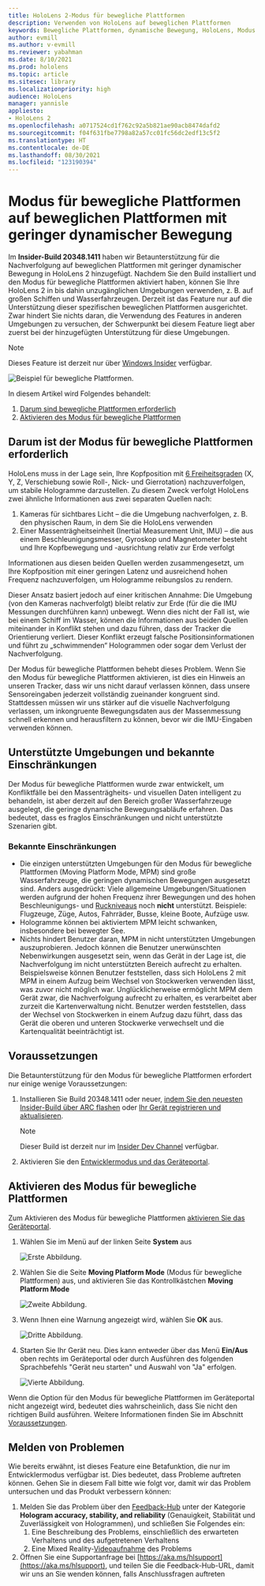 ```yaml
---
title: HoloLens 2-Modus für bewegliche Plattformen
description: Verwenden von HoloLens auf beweglichen Plattformen
keywords: Bewegliche Plattformen, dynamische Bewegung, HoloLens, Modus für bewegliche Plattformen
author: evmill
ms.author: v-evmill
ms.reviewer: yabahman
ms.date: 8/10/2021
ms.prod: hololens
ms.topic: article
ms.sitesec: library
ms.localizationpriority: high
audience: HoloLens
manager: yannisle
appliesto:
- HoloLens 2
ms.openlocfilehash: a0717524cd1f762c92a5b821ae90acb8474dafd2
ms.sourcegitcommit: f04f631fbe7798a82a57cc01fc56dc2edf13c5f2
ms.translationtype: HT
ms.contentlocale: de-DE
ms.lasthandoff: 08/30/2021
ms.locfileid: "123190394"
---
```

# <a name="moving-platform-mode-on-low-dynamic-motion-moving-platforms"></a>Modus für bewegliche Plattformen auf beweglichen Plattformen mit geringer dynamischer Bewegung

Im **Insider-Build 20348.1411** haben wir Betaunterstützung für die Nachverfolgung auf beweglichen Plattformen mit geringer dynamischer Bewegung in HoloLens 2 hinzugefügt. Nachdem Sie den Build installiert und den Modus für bewegliche Plattformen aktiviert haben, können Sie Ihre HoloLens 2 in bis dahin unzugänglichen Umgebungen verwenden, z. B. auf großen Schiffen und Wasserfahrzeugen. Derzeit ist das Feature nur auf die Unterstützung dieser spezifischen beweglichen Plattformen ausgerichtet. Zwar hindert Sie nichts daran, die Verwendung des Features in anderen Umgebungen zu versuchen, der Schwerpunkt bei diesem Feature liegt aber zuerst bei der hinzugefügten Unterstützung für diese Umgebungen.

> [!NOTE]
> Dieses Feature ist derzeit nur über [Windows Insider](hololens-insider.md) verfügbar.

![Beispiel für bewegliche Plattformen.](./images/mpm-compare.gif)

In diesem Artikel wird Folgendes behandelt:

1. [Darum sind bewegliche Plattformen erforderlich](#why-moving-platform-mode-is-necessary)
1. [Aktivieren des Modus für bewegliche Plattformen](#enabling-moving-platform-mode)

## <a name="why-moving-platform-mode-is-necessary"></a>Darum ist der Modus für bewegliche Plattformen erforderlich

HoloLens muss in der Lage sein, Ihre Kopfposition mit [6 Freiheitsgraden](https://en.wikipedia.org/wiki/Six_degrees_of_freedom) (X, Y, Z, Verschiebung sowie Roll-, Nick- und Gierrotation) nachzuverfolgen, um stabile Hologramme darzustellen. Zu diesem Zweck verfolgt HoloLens zwei ähnliche Informationen aus zwei separaten Quellen nach:

1. Kameras für sichtbares Licht – die die Umgebung nachverfolgen, z. B. den physischen Raum, in dem Sie die HoloLens verwenden
1. Einer Massenträgheitseinheit (Inertial Measurement Unit, IMU) – die aus einem Beschleunigungsmesser, Gyroskop und Magnetometer besteht und Ihre Kopfbewegung und -ausrichtung relativ zur Erde verfolgt

Informationen aus diesen beiden Quellen werden zusammengesetzt, um Ihre Kopfposition mit einer geringen Latenz und ausreichend hohen Frequenz nachzuverfolgen, um Hologramme reibungslos zu rendern.

Dieser Ansatz basiert jedoch auf einer kritischen Annahme: Die Umgebung (von den Kameras nachverfolgt) bleibt relativ zur Erde (für die die IMU Messungen durchführen kann) unbewegt. Wenn dies nicht der Fall ist, wie bei einem Schiff im Wasser, können die Informationen aus beiden Quellen miteinander in Konflikt stehen und dazu führen, dass der Tracker die Orientierung verliert. Dieser Konflikt erzeugt falsche Positionsinformationen und führt zu „schwimmenden“ Hologrammen oder sogar dem Verlust der Nachverfolgung.

Der Modus für bewegliche Plattformen behebt dieses Problem. Wenn Sie den Modus für bewegliche Plattformen aktivieren, ist dies ein Hinweis an unseren Tracker, dass wir uns nicht darauf verlassen können, dass unsere Sensoreingaben jederzeit vollständig zueinander kongruent sind. Stattdessen müssen wir uns stärker auf die visuelle Nachverfolgung verlassen, um inkongruente Bewegungsdaten aus der Massenmessung schnell erkennen und herausfiltern zu können, bevor wir die IMU-Eingaben verwenden können.

## <a name="supported-environments-and-known-limitations"></a>Unterstützte Umgebungen und bekannte Einschränkungen

Der Modus für bewegliche Plattformen wurde zwar entwickelt, um Konfliktfälle bei den Massenträgheits- und visuellen Daten intelligent zu behandeln, ist aber derzeit auf den Bereich großer Wasserfahrzeuge ausgelegt, die geringe dynamische Bewegungsabläufe erfahren. Das bedeutet, dass es fraglos Einschränkungen und nicht unterstützte Szenarien gibt.

### <a name="known-limitations"></a>Bekannte Einschränkungen

- Die einzigen unterstützten Umgebungen für den Modus für bewegliche Plattformen (Moving Platform Mode, MPM) sind große Wasserfahrzeuge, die geringen dynamischen Bewegungen ausgesetzt sind. Anders ausgedrückt: Viele allgemeine Umgebungen/Situationen werden aufgrund der hohen Frequenz ihrer Bewegungen und des hohen Beschleunigungs- und [Ruckniveaus](https://en.wikipedia.org/wiki/Jerk_(physics)) noch **nicht** unterstützt. Beispiele: Flugzeuge, Züge, Autos, Fahrräder, Busse, kleine Boote, Aufzüge usw.
- Hologramme können bei aktiviertem MPM leicht schwanken, insbesondere bei bewegter See.
- Nichts hindert Benutzer daran, MPM in nicht unterstützten Umgebungen auszuprobieren. Jedoch können die Benutzer unerwünschten Nebenwirkungen ausgesetzt sein, wenn das Gerät in der Lage ist, die Nachverfolgung im nicht unterstützten Bereich aufrecht zu erhalten. Beispielsweise können Benutzer feststellen, dass sich HoloLens 2 mit MPM in einem Aufzug beim Wechsel von Stockwerken verwenden lässt, was zuvor nicht möglich war. Unglücklicherweise ermöglicht MPM dem Gerät zwar, die Nachverfolgung aufrecht zu erhalten, es verarbeitet aber zurzeit die Kartenverwaltung nicht. Benutzer werden feststellen, dass der Wechsel von Stockwerken in einem Aufzug dazu führt, dass das Gerät die oberen und unteren Stockwerke verwechselt und die Kartenqualität beeinträchtigt ist.

## <a name="prerequisites"></a>Voraussetzungen

Die Betaunterstützung für den Modus für bewegliche Plattformen erfordert nur einige wenige Voraussetzungen:

1. Installieren Sie Build 20348.1411 oder neuer, [indem Sie den neuesten Insider-Build über ARC flashen](hololens-insider.md#ffu-download-and-flash-directions) oder [Ihr Gerät registrieren und aktualisieren](hololens-insider.md#start-receiving-insider-builds).

   > [!NOTE]
   > Dieser Build ist derzeit nur im [Insider Dev Channel](hololens-insider.md#start-receiving-insider-builds) verfügbar.

2. Aktivieren Sie den [Entwicklermodus und das Geräteportal](/mixed-reality/develop/platform-capabilities-and-apis/using-the-windows-device-portal).

## <a name="enabling-moving-platform-mode"></a>Aktivieren des Modus für bewegliche Plattformen

Zum Aktivieren des Modus für bewegliche Plattformen [aktivieren Sie das Geräteportal](/windows/mixed-reality/develop/platform-capabilities-and-apis/using-the-windows-device-portal).

1. Wählen Sie im Menü auf der linken Seite **System** aus

   ![Erste Abbildung.](.\images\moving-platform-1w.png)

2. Wählen Sie die Seite **Moving Platform Mode** (Modus für bewegliche Plattformen) aus, und aktivieren Sie das Kontrollkästchen **Moving Platform Mode**

    ![Zweite Abbildung.](.\images\moving-platform-2z.png)

3. Wenn Ihnen eine Warnung angezeigt wird, wählen Sie **OK** aus.

   ![Dritte Abbildung.](.\images\moving-platform-3w.png)

4. Starten Sie Ihr Gerät neu. Dies kann entweder über das Menü **Ein/Aus** oben rechts im Geräteportal oder durch Ausführen des folgenden Sprachbefehls &quot;Gerät neu starten&quot; und Auswahl von &quot;Ja&quot; erfolgen.

   ![Vierte Abbildung.](.\images\moving-platform-4z.png)

Wenn die Option für den Modus für bewegliche Plattformen im Geräteportal nicht angezeigt wird, bedeutet dies wahrscheinlich, dass Sie nicht den richtigen Build ausführen. Weitere Informationen finden Sie im Abschnitt [Voraussetzungen](#prerequisites).

## <a name="reporting-issues"></a>Melden von Problemen

Wie bereits erwähnt, ist dieses Feature eine Betafunktion, die nur im Entwicklermodus verfügbar ist. Dies bedeutet, dass Probleme auftreten können. Gehen Sie in diesem Fall bitte wie folgt vor, damit wir das Problem untersuchen und das Produkt verbessern können:

1. Melden Sie das Problem über den [Feedback-Hub](hololens-feedback.md) unter der Kategorie **Hologram accuracy, stability, and reliability** (Genauigkeit, Stabilität und Zuverlässigkeit von Hologrammen), und schließen Sie Folgendes ein:
    1. Eine Beschreibung des Problems, einschließlich des erwarteten Verhaltens und des aufgetretenen Verhaltens
    1. Eine Mixed Reality-[Videoaufnahme](holographic-photos-and-videos.md#capture-a-mixed-reality-video) des Problems
2.  Öffnen Sie eine Supportanfrage bei [https://aka.ms/hlsupport](https://aka.ms/hlsupport), und teilen Sie die Feedback-Hub-URL, damit wir uns an Sie wenden können, falls Anschlussfragen auftreten